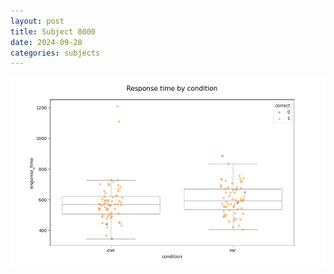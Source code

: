 ```yaml
---
layout: post
title: Subject 8000
date: 2024-09-28
categories: subjects
---
```


![](data/8000/run-1/8000_NF_rt.png)
